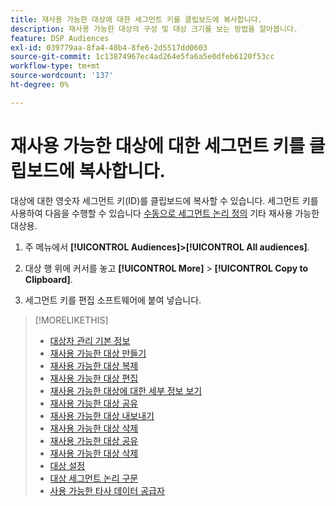 ```yaml
---
title: 재사용 가능한 대상에 대한 세그먼트 키를 클립보드에 복사합니다.
description: 재사용 가능한 대상의 구성 및 대상 크기를 보는 방법을 알아봅니다.
feature: DSP Audiences
exl-id: 039779aa-8fa4-48b4-8fe6-2d5517dd0603
source-git-commit: 1c13874967ec4ad264e5fa6a5e0dfeb6120f53cc
workflow-type: tm+mt
source-wordcount: '137'
ht-degree: 0%

---
```


# 재사용 가능한 대상에 대한 세그먼트 키를 클립보드에 복사합니다.

대상에 대한 영숫자 세그먼트 키(ID)를 클립보드에 복사할 수 있습니다. 세그먼트 키를 사용하여 다음을 수행할 수 있습니다 [수동으로 세그먼트 논리 정의](audience-segment-logic-syntax.md) 기타 재사용 가능한 대상용.

1. 주 메뉴에서 **[!UICONTROL Audiences]>[!UICONTROL All audiences]**.

1. 대상 행 위에 커서를 놓고 **[!UICONTROL More]** > **[!UICONTROL Copy to Clipboard]**.

1. 세그먼트 키를 편집 소프트웨어에 붙여 넣습니다.

>[!MORELIKETHIS]
>
>* [대상자 관리 기본 정보](audience-about.md)
>* [재사용 가능한 대상 만들기](reusable-audience-create.md)
>* [재사용 가능한 대상 복제](reusable-audience-duplicate.md)
>* [재사용 가능한 대상 편집](reusable-audience-edit.md)
>* [재사용 가능한 대상에 대한 세부 정보 보기](reusable-audience-view-details.md)
>* [재사용 가능한 대상 공유](reusable-audience-share.md)
>* [재사용 가능한 대상 내보내기](reusable-audience-export.md)
>* [재사용 가능한 대상 삭제](reusable-audience-delete.md)
>* [재사용 가능한 대상 공유](reusable-audience-share.md)
>* [재사용 가능한 대상 삭제](reusable-audience-delete.md)
>* [대상 설정](audience-settings.md)
>* [대상 세그먼트 논리 구문](audience-segment-logic-syntax.md)
>* [사용 가능한 타사 데이터 공급자](third-party-data-providers.md)

